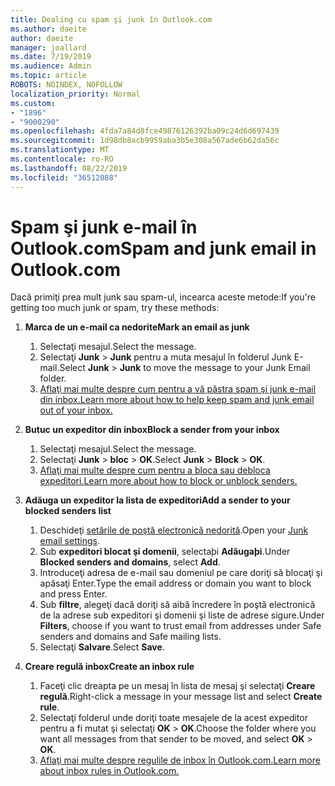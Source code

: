 ```yaml
---
title: Dealing cu spam şi junk în Outlook.com
ms.author: daeite
author: daeite
manager: joallard
ms.date: 7/19/2019
ms.audience: Admin
ms.topic: article
ROBOTS: NOINDEX, NOFOLLOW
localization_priority: Normal
ms.custom:
- "1896"
- "9000290"
ms.openlocfilehash: 4fda7a84d8fce49876126392ba09c24d6d697439
ms.sourcegitcommit: 1d98db8acb9959aba3b5e308a567ade6b62da56c
ms.translationtype: MT
ms.contentlocale: ro-RO
ms.lasthandoff: 08/22/2019
ms.locfileid: "36512088"
---
```

# <a name="spam-and-junk-email-in-outlookcom"></a><span data-ttu-id="ab8f9-102">Spam şi junk e-mail în Outlook.com</span><span class="sxs-lookup"><span data-stu-id="ab8f9-102">Spam and junk email in Outlook.com</span></span>

<span data-ttu-id="ab8f9-103">Dacă primiţi prea mult junk sau spam-ul, incearca aceste metode:</span><span class="sxs-lookup"><span data-stu-id="ab8f9-103">If you're getting too much junk or spam, try these methods:</span></span>

1. <span data-ttu-id="ab8f9-104">**Marca de un e-mail ca nedorite**</span><span class="sxs-lookup"><span data-stu-id="ab8f9-104">**Mark an email as junk**</span></span>
    1. <span data-ttu-id="ab8f9-105">Selectaţi mesajul.</span><span class="sxs-lookup"><span data-stu-id="ab8f9-105">Select the message.</span></span>
    1. <span data-ttu-id="ab8f9-106">Selectaţi **Junk** > **Junk** pentru a muta mesajul în folderul Junk E-mail.</span><span class="sxs-lookup"><span data-stu-id="ab8f9-106">Select **Junk** > **Junk** to move the message to your Junk Email folder.</span></span>
    1. [<span data-ttu-id="ab8f9-107">Aflaţi mai multe despre cum pentru a vă păstra spam şi junk e-mail din inbox.</span><span class="sxs-lookup"><span data-stu-id="ab8f9-107">Learn more about how to help keep spam and junk email out of your inbox.</span></span>](https://support.office.com/article/a3ece97b-82f8-4a5e-9ac3-e92fa6427ae4?wt.mc_id=Office_Outlook_com_Alchemy)

1. <span data-ttu-id="ab8f9-108">**Butuc un expeditor din inbox**</span><span class="sxs-lookup"><span data-stu-id="ab8f9-108">**Block a sender from your inbox**</span></span>
    1. <span data-ttu-id="ab8f9-109">Selectaţi mesajul.</span><span class="sxs-lookup"><span data-stu-id="ab8f9-109">Select the message.</span></span>
    1. <span data-ttu-id="ab8f9-110">Selectaţi **Junk** > **bloc** > **OK**.</span><span class="sxs-lookup"><span data-stu-id="ab8f9-110">Select **Junk** > **Block** > **OK**.</span></span>
    1. [<span data-ttu-id="ab8f9-111">Aflaţi mai multe despre cum pentru a bloca sau debloca expeditori.</span><span class="sxs-lookup"><span data-stu-id="ab8f9-111">Learn more about how to block or unblock senders.</span></span>](https://support.office.com/article/afba1c94-77bb-4f50-8b85-057cf52f4d5e?wt.mc_id=Office_Outlook_com_Alchemy)

1. <span data-ttu-id="ab8f9-112">**Adăuga un expeditor la lista de expeditori**</span><span class="sxs-lookup"><span data-stu-id="ab8f9-112">**Add a sender to your blocked senders list**</span></span>
    1. <span data-ttu-id="ab8f9-113">Deschideţi [setările de poştă electronică nedorită](https://outlook.live.com/mail/options/mail/junkEmail/blockedSendersAndDomainsV2).</span><span class="sxs-lookup"><span data-stu-id="ab8f9-113">Open your [Junk email settings](https://outlook.live.com/mail/options/mail/junkEmail/blockedSendersAndDomainsV2).</span></span>
    1. <span data-ttu-id="ab8f9-114">Sub **expeditori blocat şi domenii**, selectaþi **Adãugaþi**.</span><span class="sxs-lookup"><span data-stu-id="ab8f9-114">Under **Blocked senders and domains**, select **Add**.</span></span>
    1. <span data-ttu-id="ab8f9-115">Introduceţi adresa de e-mail sau domeniul pe care doriţi să blocaţi şi apăsaţi Enter.</span><span class="sxs-lookup"><span data-stu-id="ab8f9-115">Type the email address or domain you want to block and press Enter.</span></span>
    1. <span data-ttu-id="ab8f9-116">Sub **filtre**, alegeţi dacă doriţi să aibă încredere în poştă electronică de la adrese sub expeditori şi domenii şi liste de adrese sigure.</span><span class="sxs-lookup"><span data-stu-id="ab8f9-116">Under **Filters**, choose if you want to trust email from addresses under Safe senders and domains and Safe mailing lists.</span></span>
    1. <span data-ttu-id="ab8f9-117">Selectaţi **Salvare**.</span><span class="sxs-lookup"><span data-stu-id="ab8f9-117">Select **Save**.</span></span>

1. <span data-ttu-id="ab8f9-118">**Creare regulă inbox**</span><span class="sxs-lookup"><span data-stu-id="ab8f9-118">**Create an inbox rule**</span></span>
    1. <span data-ttu-id="ab8f9-119">Faceţi clic dreapta pe un mesaj în lista de mesaj şi selectaţi **Creare regulă**.</span><span class="sxs-lookup"><span data-stu-id="ab8f9-119">Right-click a message in your message list and select **Create rule**.</span></span>
    1. <span data-ttu-id="ab8f9-120">Selectaţi folderul unde doriţi toate mesajele de la acest expeditor pentru a fi mutat şi selectaţi **OK** > **OK**.</span><span class="sxs-lookup"><span data-stu-id="ab8f9-120">Choose the folder where you want all messages from that sender to be moved, and select **OK** > **OK**.</span></span>
    1. [<span data-ttu-id="ab8f9-121">Aflaţi mai multe despre regulile de inbox în Outlook.com.</span><span class="sxs-lookup"><span data-stu-id="ab8f9-121">Learn more about inbox rules in Outlook.com.</span></span>](https://support.office.com/article/4b094371-a5d7-49bd-8b1b-4e4896a7cc5d?wt.mc_id=Office_Outlook_com_Alchemy)